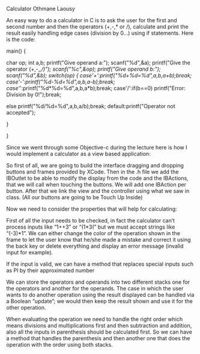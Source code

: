 Calculator Othmane Laousy


An easy way to do a calculator in C is to ask the user for the first and second number and then the operators (+,-,* or /), calculate and print the result easily handling edge cases (division by 0…) using if statements. Here is the code:

main() 
{ 

char op;
int a,b;
printf("Give operand a:");
scanf("%d",&a);
printf("Give the operator (+,-,*,/)");
scanf("%c",&op); 
printf("Give operand b:"); 
scanf("%d",&b); 
switch(op) 
{ 
case'+':printf("%d+%d=%d",a,b,a+b);break; 
case'-':printf("%d-%d=%d",a,b,a-b);break; 
case'*':printf("%d*%d=%d",a,b,a*b);break; 
case'/':if(b==0) 
printf("Error: Division by 0!");break; 

else 
printf("%d/%d=%d",a,b,a/b);break; 
default:printf("Operator not accepted"); 

} 

} 


Since we went through some Objective-c during the lecture here is how I would implement a calculator as a view based application: 
So first of all, we are going to build the interface dragging and dropping buttons and frames provided by XCode.Then in the .h file we add the IBOutlet to be able to modify the display from the code and the IBActions, that we will call when touching the buttons. We will add one IBAction per button.After that we link the view and the controller using what we saw in class. (All our buttons are going to be Touch Up Inside)
Now we need to consider the properties that will help for calculating:
First of all the input needs to be checked, in fact the calculator can’t process inputs like “1++3” or “(1*3(” but we must accept strings like “(-3)*1”. We can either change the color of the operation shown in the frame to let the user know that he/she made a mistake and correct it using the back key or delete everything and display an error message (invalid input for example).
If the input is valid, we can have a method that replaces special inputs such as PI by their approximated numberWe can store the operators and operands into two different stacks one for the operators and another for the operands. The case in which the user wants to do another operation using the result displayed can be handled via a Boolean “update”; we would then keep the result shown and use it for the other operation.When evaluating the operation we need to handle the right order which means divisions and multiplications first and then subtraction and addition, also all the inputs in parenthesis should be calculated first. So we can have a method that handles the parenthesis and then another one that does the operation with the order using both stacks. 